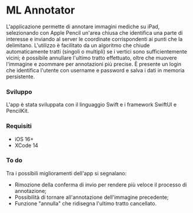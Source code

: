 # ML Annotator

L'applicazione permette di annotare immagini mediche su iPad, selezionando con Apple Pencil un'area chiusa che identifica una parte di interesse e inviando al server le coordinate corrispondenti ai punti che la delimitano.
L'utilizzo è facilitato da un algoritmo che chiude automaticamente tratti (singoli o multipli) se i vertici sono sufficientemente vicini; è possibile annullare l'ultimo tratto effettuato, oltre che muovere l'immagine e zoommare per annotazioni più precise.
È presente un login che identifica l'utente con username e password e salva i dati in memoria persistente.


### Sviluppo
L'app è stata sviluppata con il linguaggio Swift e i framework SwiftUI e PencilKit.


### Requisiti
- iOS 16+
- XCode 14

### To do
Tra i possibili miglioramenti dell'app si segnalano:
- Rimozione della conferma di invio per rendere più veloce il processo di annotazione;
- Possibilità di tornare all'annotazione dell'immagine precedente;
- Funzione "annulla" che ridisegna l'ultimo tratto cancellato.
